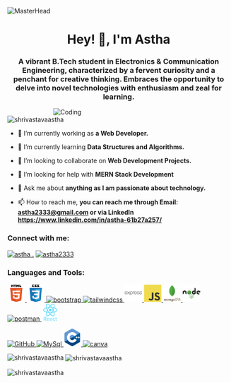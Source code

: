 ![MasterHead](https://user-images.githubusercontent.com/80781196/190216139-7697aa5a-c9a0-4bd6-80bf-3aca76a2e1c8.gif)
<h1 align="center">Hey! 👋, I'm Astha</h1>
<h3 align="center">A vibrant B.Tech student in Electronics & Communication Engineering, characterized by a fervent curiosity and a penchant for creative thinking. Embraces the opportunity to delve into novel technologies with enthusiasm and zeal for learning.</h3>
<img align="right" alt="Coding" width="400" src="https://media.tenor.com/QVC1Nmb9TwUAAAAi/coding.gif">


<p align="left"> <img src="https://komarev.com/ghpvc/?username=shrivastavaastha&label=Profile%20views&color=0e75b6&style=flat" alt="shrivastavaastha" /> </p>

- 🔭 I’m currently working as **a Web Developer.**

- 🌱 I’m currently learning **Data Structures and Algorithms.**

- 👯 I’m looking to collaborate on **Web Development Projects.**

- 🤝 I’m looking for help with **MERN Stack Development**

- 💬 Ask me about **anything as I am passionate about technology.**

- 📫 How to reach me, **you can reach me through Email: astha2333@gmail.com or via LinkedIn https://www.linkedin.com/in/astha-61b27a257/**

<h3 align="left">Connect with me:</h3>
<p align="left">
<a href="https://www.linkedin.com/in/astha-61b27a257/" target="blank"><img align="center" src="https://raw.githubusercontent.com/rahuldkjain/github-profile-readme-generator/master/src/images/icons/Social/linked-in-alt.svg" alt="astha ." height="30" width="40" /></a>
<a href="https://www.hackerrank.com/astha2333" target="blank"><img align="center" src="https://raw.githubusercontent.com/rahuldkjain/github-profile-readme-generator/master/src/images/icons/Social/hackerrank.svg" alt="astha2333" height="30" width="40" /></a>
</p>

<h3 align="left">Languages and Tools:</h3>
<p align="left"><a href="https://www.w3.org/html/" target="_blank" rel="noreferrer"> <img src="https://raw.githubusercontent.com/devicons/devicon/master/icons/html5/html5-original-wordmark.svg" alt="html5" width="40" height="40"/> </a>  <a href="https://www.w3schools.com/css/" target="_blank" rel="noreferrer"> <img src="https://raw.githubusercontent.com/devicons/devicon/master/icons/css3/css3-original-wordmark.svg" alt="css3" width="40" height="40"/> </a><a href="https://getbootstrap.com" target="_blank" rel="noreferrer"> <img src="https://icon.icepanel.io/Technology/svg/Bootstrap.svg" alt="bootstrap" width="40" height="40"/> </a>
   <a href="https://www.tailwindcss.com" target="_blank" rel="noreferrer"> <img src="https://icon.icepanel.io/Technology/svg/Tailwind-CSS.svg" alt="tailwindcss" width="40" height="40"/> </a> <a href="https://expressjs.com" target="_blank" rel="noreferrer"> <img src="https://raw.githubusercontent.com/devicons/devicon/master/icons/express/express-original-wordmark.svg" alt="express" width="40" height="40"/> </a>  <a href="https://developer.mozilla.org/en-US/docs/Web/JavaScript" target="_blank" rel="noreferrer"> <img src="https://raw.githubusercontent.com/devicons/devicon/master/icons/javascript/javascript-original.svg" alt="javascript" width="40" height="40"/> </a> <a href="https://www.mongodb.com/" target="_blank" rel="noreferrer"> <img src="https://raw.githubusercontent.com/devicons/devicon/master/icons/mongodb/mongodb-original-wordmark.svg" alt="mongodb" width="40" height="40"/> </a> <a href="https://nodejs.org" target="_blank" rel="noreferrer"> <img src="https://raw.githubusercontent.com/devicons/devicon/master/icons/nodejs/nodejs-original-wordmark.svg" alt="nodejs" width="40" height="40"/> </a> <a href="https://postman.com" target="_blank" rel="noreferrer"> <img src="https://www.vectorlogo.zone/logos/getpostman/getpostman-icon.svg" alt="postman" width="40" height="40"/> </a> <a href="https://reactjs.org/" target="_blank" rel="noreferrer"> <img src="https://raw.githubusercontent.com/devicons/devicon/master/icons/react/react-original-wordmark.svg" alt="react" width="40" height="40"/> </a>
  
   <a href="https://www.github.com" target="_blank" rel="noreferrer"> <img src="https://icon.icepanel.io/Technology/svg/Git.svg" alt="GitHub" width="40" height="40"/> </a>
    <a href="https://www.mysql.com" target="_blank" rel="noreferrer"> <img src="https://icon.icepanel.io/Technology/svg/MySQL.svg" alt="MySql" width="40" height="40"/> </a>
  <a href="https://www.w3schools.com/cpp/" target="_blank" rel="noreferrer"> <img src="https://raw.githubusercontent.com/devicons/devicon/master/icons/cplusplus/cplusplus-original.svg" alt="cplusplus" width="40" height="40"/> </a><a href="https://www.canva.com" target="_blank" rel="noreferrer"> <img src="https://icon.icepanel.io/Technology/svg/Canva.svg" alt="canva" width="40" height="40"/> </a> </p>

 

<p><img align="left" src="https://github-readme-stats.vercel.app/api/top-langs?username=shrivastavaastha&show_icons=true&locale=en&layout=compact" alt="shrivastavaastha" /></p>

<p>&nbsp;<img align="center" src="https://github-readme-stats.vercel.app/api?username=shrivastavaastha&show_icons=true&locale=en" alt="shrivastavaastha" /></p>

<p><img align="center" src="https://github-readme-streak-stats.herokuapp.com/?user=shrivastavaastha&" alt="shrivastavaastha" /></p>

